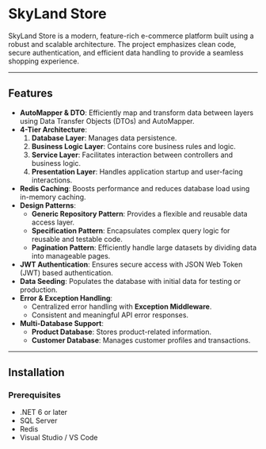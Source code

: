 # SkyLand Store

SkyLand Store is a modern, feature-rich e-commerce platform built using a robust and scalable architecture. The project emphasizes clean code, secure authentication, and efficient data handling to provide a seamless shopping experience.

---

## Features

- **AutoMapper & DTO**: Efficiently map and transform data between layers using Data Transfer Objects (DTOs) and AutoMapper.
- **4-Tier Architecture**:
  1. **Database Layer**: Manages data persistence.
  2. **Business Logic Layer**: Contains core business rules and logic.
  3. **Service Layer**: Facilitates interaction between controllers and business logic.
  4. **Presentation Layer**: Handles application startup and user-facing interactions.
- **Redis Caching**: Boosts performance and reduces database load using in-memory caching.
- **Design Patterns**:
  - **Generic Repository Pattern**: Provides a flexible and reusable data access layer.
  - **Specification Pattern**: Encapsulates complex query logic for reusable and testable code.
  - **Pagination Pattern**: Efficiently handle large datasets by dividing data into manageable pages.
- **JWT Authentication**: Ensures secure access with JSON Web Token (JWT) based authentication.
- **Data Seeding**: Populates the database with initial data for testing or production.
- **Error & Exception Handling**:
  - Centralized error handling with **Exception Middleware**.
  - Consistent and meaningful API error responses.
- **Multi-Database Support**:
  - **Product Database**: Stores product-related information.
  - **Customer Database**: Manages customer profiles and transactions.

---
## Installation

### Prerequisites
- .NET 6 or later
- SQL Server
- Redis
- Visual Studio / VS Code
